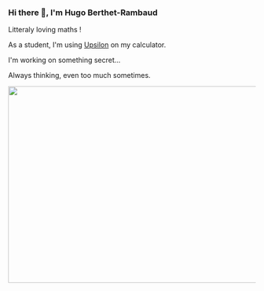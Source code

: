 ### Hi there 👋, I'm Hugo Berthet-Rambaud

Litteraly loving maths !

As a student, I'm using [Upsilon](http://github.com/UpsilonNumworks/Upsilon) on my calculator.

I'm working on something secret...

Always thinking, even too much sometimes.

<a>
  <img align="center" width="800" height="400" src="https://wakatime.com/share/@f86d95f7-4327-4951-87fc-2c723546451b/45d8f39a-d668-4287-913f-130e37456127.svg"></" />
</a>
